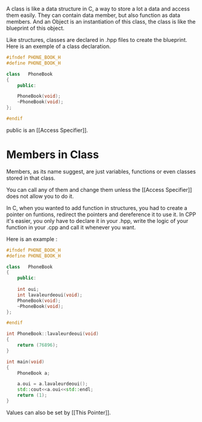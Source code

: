 A class is like a data structure in C, a way to store a lot a data and access them easily.
They can contain data member, but also function as data members.
And an Object is an instantiation of this class, the class is like the blueprint of this object.

Like structures, classes are declared in .hpp files to create the blueprint.
Here is an exemple of a class declaration.
```c++
#ifndef	PHONE_BOOK_H
#define	PHONE_BOOK_H

class	PhoneBook
{
	public:

	PhoneBook(void);
	~PhoneBook(void);
};

#endif
```
public is an [[Access Specifier]].

# Members in Class

Members, as its name suggest, are just variables, functions or even classes stored in that class.

You can call any of them and change them unless the [[Access Specifier]] does not allow you to do it.
	
In C, when you wanted to add function in structures, you had to create a pointer on funtions, redirect the pointers and dereference it to use it.
In CPP it's easier, you only have to declare it in your .hpp, write the logic of your function in your .cpp and call it whenever you want.

Here is an example :
```c++
#ifndef	PHONE_BOOK_H
#define	PHONE_BOOK_H

class	PhoneBook
{
	public:
	
	int	oui;
	int	lavaleurdeoui(void);
	PhoneBook(void);
	~PhoneBook(void);
};

#endif

```
```c++
int	PhoneBook::lavaleurdeoui(void)
{
	return (76896);
}

int	main(void)
{
	PhoneBook a;

	a.oui = a.lavaleurdeoui();
	std::cout<<a.oui<<std::endl;
	return (1);
}
```

Values can also be set by [[This Pointer]].